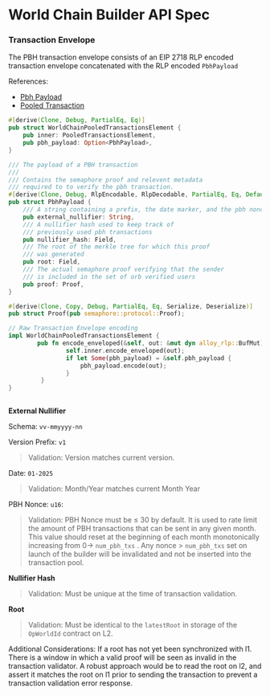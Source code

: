 # World Chain Builder API Spec

### **Transaction Envelope**

The PBH transaction envelope consists of an EIP 2718 RLP encoded transaction envelope concatenated with the RLP encoded `PbhPayload`

References: 
-  [Pbh Payload](https://github.com/worldcoin/world-chain/blob/8d60a1e79dbb3be68db075d49b3d0a8a67e45b3e/world-chain-builder/src/pbh/payload.rs#L50)
-  [Pooled Transaction](https://github.com/worldcoin/world-chain/blob/8d60a1e79dbb3be68db075d49b3d0a8a67e45b3e/world-chain-builder/src/primitives.rs#L14)

```rust
#[derive(Clone, Debug, PartialEq, Eq)]
pub struct WorldChainPooledTransactionsElement {
    pub inner: PooledTransactionsElement,
    pub pbh_payload: Option<PbhPayload>,
}

/// The payload of a PBH transaction
///
/// Contains the semaphore proof and relevent metadata
/// required to to verify the pbh transaction.
#[derive(Clone, Debug, RlpEncodable, RlpDecodable, PartialEq, Eq, Default)]
pub struct PbhPayload {
    /// A string containing a prefix, the date marker, and the pbh nonce
    pub external_nullifier: String,
    /// A nullifier hash used to keep track of
    /// previously used pbh transactions
    pub nullifier_hash: Field,
    /// The root of the merkle tree for which this proof
    /// was generated
    pub root: Field,
    /// The actual semaphore proof verifying that the sender
    /// is included in the set of orb verified users
    pub proof: Proof,
}

#[derive(Clone, Copy, Debug, PartialEq, Eq, Serialize, Deserialize)]
pub struct Proof(pub semaphore::protocol::Proof);

// Raw Transaction Envelope encoding
impl WorldChainPooledTransactionsElement {
		pub fn encode_enveloped(&self, out: &mut dyn alloy_rlp::BufMut) {
		        self.inner.encode_enveloped(out);
		        if let Some(pbh_payload) = &self.pbh_payload {
		            pbh_payload.encode(out);
		        }
		 }
}
	  
```

**External Nullifier**

Schema: `vv-mmyyyy-nn`

Version Prefix: `v1`
> Validation: Version matches current version.

Date: `01-2025`
> Validation: Month/Year matches current Month Year 

PBH Nonce: `u16`:
> Validation: PBH Nonce must be ≤ 30 by default. It is used to rate limit the amount of PBH transactions that can be sent in any given month. This value should reset at the beginning of each month monotonically increasing from 0→ `num_pbh_txs` . Any nonce > `num_pbh_txs` set on launch of the builder will be invalidated and not be inserted into the transaction pool.

**Nullifier Hash**

> Validation: Must be unique at the time of transaction validation.

**Root**

> Validation: Must be identical to the `latestRoot` in storage of the `OpWorldId` contract on L2.

Additional Considerations: If a root has not yet been synchronized with l1. There is a window in which a valid proof will be seen as invalid in the transaction validator. A robust approach would be to read the root on l2, and assert it matches the root on l1 prior to sending the transaction to prevent a transaction validation error response.


